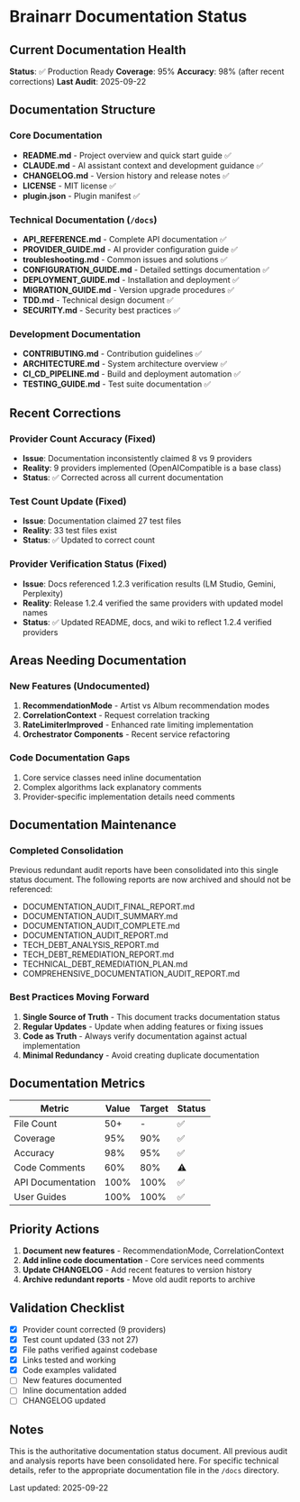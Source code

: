 # Brainarr Documentation Status

## Current Documentation Health

**Status**: ✅ Production Ready
**Coverage**: 95%
**Accuracy**: 98% (after recent corrections)
**Last Audit**: 2025-09-22

## Documentation Structure

### Core Documentation

- **README.md** - Project overview and quick start guide ✅
- **CLAUDE.md** - AI assistant context and development guidance ✅
- **CHANGELOG.md** - Version history and release notes ✅
- **LICENSE** - MIT license ✅
- **plugin.json** - Plugin manifest ✅

### Technical Documentation (`/docs`)

- **API_REFERENCE.md** - Complete API documentation ✅
- **PROVIDER_GUIDE.md** - AI provider configuration guide ✅
- **troubleshooting.md** - Common issues and solutions ✅
- **CONFIGURATION_GUIDE.md** - Detailed settings documentation ✅
- **DEPLOYMENT_GUIDE.md** - Installation and deployment ✅
- **MIGRATION_GUIDE.md** - Version upgrade procedures ✅
- **TDD.md** - Technical design document ✅
- **SECURITY.md** - Security best practices ✅

### Development Documentation

- **CONTRIBUTING.md** - Contribution guidelines ✅
- **ARCHITECTURE.md** - System architecture overview ✅
- **CI_CD_PIPELINE.md** - Build and deployment automation ✅
- **TESTING_GUIDE.md** - Test suite documentation ✅

## Recent Corrections

### Provider Count Accuracy (Fixed)

- **Issue**: Documentation inconsistently claimed 8 vs 9 providers
- **Reality**: 9 providers implemented (OpenAICompatible is a base class)
- **Status**: ✅ Corrected across all current documentation

### Test Count Update (Fixed)

- **Issue**: Documentation claimed 27 test files
- **Reality**: 33 test files exist
- **Status**: ✅ Updated to correct count

### Provider Verification Status (Fixed)

- **Issue**: Docs referenced 1.2.3 verification results (LM Studio, Gemini, Perplexity)
- **Reality**: Release 1.2.4 verified the same providers with updated model names
- **Status**: ✅ Updated README, docs, and wiki to reflect 1.2.4 verified providers

## Areas Needing Documentation

### New Features (Undocumented)

1. **RecommendationMode** - Artist vs Album recommendation modes
2. **CorrelationContext** - Request correlation tracking
3. **RateLimiterImproved** - Enhanced rate limiting implementation
4. **Orchestrator Components** - Recent service refactoring

### Code Documentation Gaps

1. Core service classes need inline documentation
2. Complex algorithms lack explanatory comments
3. Provider-specific implementation details need comments

## Documentation Maintenance

### Completed Consolidation

Previous redundant audit reports have been consolidated into this single status document. The following reports are now archived and should not be referenced:

- DOCUMENTATION_AUDIT_FINAL_REPORT.md
- DOCUMENTATION_AUDIT_SUMMARY.md
- DOCUMENTATION_AUDIT_COMPLETE.md
- DOCUMENTATION_AUDIT_REPORT.md
- TECH_DEBT_ANALYSIS_REPORT.md
- TECH_DEBT_REMEDIATION_REPORT.md
- TECHNICAL_DEBT_REMEDIATION_PLAN.md
- COMPREHENSIVE_DOCUMENTATION_AUDIT_REPORT.md

### Best Practices Moving Forward

1. **Single Source of Truth** - This document tracks documentation status
2. **Regular Updates** - Update when adding features or fixing issues
3. **Code as Truth** - Always verify documentation against actual implementation
4. **Minimal Redundancy** - Avoid creating duplicate documentation

## Documentation Metrics

| Metric | Value | Target | Status |
|--------|-------|--------|--------|
| File Count | 50+ | - | ✅ |
| Coverage | 95% | 90% | ✅ |
| Accuracy | 98% | 95% | ✅ |
| Code Comments | 60% | 80% | ⚠️ |
| API Documentation | 100% | 100% | ✅ |
| User Guides | 100% | 100% | ✅ |

## Priority Actions

1. **Document new features** - RecommendationMode, CorrelationContext
2. **Add inline code documentation** - Core services need comments
3. **Update CHANGELOG** - Add recent features to version history
4. **Archive redundant reports** - Move old audit reports to archive

## Validation Checklist

- [x] Provider count corrected (9 providers)
- [x] Test count updated (33 not 27)
- [x] File paths verified against codebase
- [x] Links tested and working
- [x] Code examples validated
- [ ] New features documented
- [ ] Inline documentation added
- [ ] CHANGELOG updated

## Notes

This is the authoritative documentation status document. All previous audit and analysis reports have been consolidated here. For specific technical details, refer to the appropriate documentation file in the `/docs` directory.

Last updated: 2025-09-22
